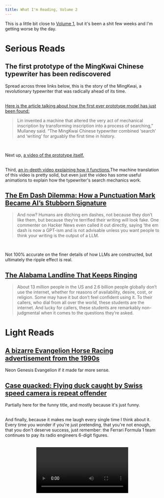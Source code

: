 ```yaml
---
title: What I'm Reading, Volume 2
---
```


<div>
<p>
    This is a little bit close to <a href="https://sandyspalace.ie/2025/05/11/What-I'm-Reading-Vol-1.html">Volume 1</a>, but it's been a shit few weeks and I'm getting worse by the day.
</p>

<p><h1>Serious Reads</h1></p>

<h2>The first prototype of the MingKwai Chinese typewriter has been rediscovered</h2>

Spread across three links below, this is the story of the MingKwai, a revolutionary typewriter that was radically ahead of its time.<br><br>

<a href="https://news.stanford.edu/stories/2025/05/mingkwai-chinese-typewriter-prototype-stanford-libraries">Here is the article talking about how the first ever prototype model has just been found:</a>

<blockquote>Lin invented a machine that altered the very act of mechanical inscription by transforming inscription into a process of searching,” Mullaney said. “The MingKwai Chinese typewriter combined ‘search’ and ‘writing’ for arguably the first time in history.</blockquote><br>

Next up, <a href="https://www.youtube.com/watch?v=WVPFU3TK9fU">a video of the prototype itself.</a><br><br>

Third, <a href="https://www.youtube.com/watch?v=yNoWMaOyWHY">an in-depth video explaining how it functions.</a>The machine translation of this video is pretty solid, but even just the video has some useful animations to explain how the typewriter's search mechanics work.<br>

<h2><a href="https://medium.com/@brentcsutoras/the-em-dash-dilemma-how-a-punctuation-mark-became-ais-stubborn-signature-684fbcc9f559">The Em Dash Dilemma: How a Punctuation Mark Became AI’s Stubborn Signature</a></h2>

<blockquote>And now? Humans are ditching em dashes, not because they don’t like them, but because they’re terrified their writing will look fake. One commenter on Hacker News even called it out directly, saying ‘the em dash is now a GPT-ism and is not advisable unless you want people to think your writing is the output of a LLM.</blockquote><br>

Not 100% accurate on the finer details of how LLMs are constructed, but ultimately the ripple effect is real.<br>

<h2><a href="https://oxfordamerican.org/oa-now/the-alabama-landline-that-keeps-ringing">The Alabama Landline That Keeps Ringing</a></h2>

<blockquote>About 13 million people in the US and 2.6 billion people globally don’t use the internet, whether for reasons of availability, desire, cost, or religion. Some may have it but don’t feel confident using it. To their callers, who dial from all over the world, these students are the internet. And lucky for callers, these students are remarkably non-judgmental when it comes to the questions they’re asked.</blockquote>

<p><h1>Light Reads</h1></p>

<h2><a href="https://www.youtube.com/watch?v=FV36QPB0pew">A bizarre Evangelion Horse Racing advertisement from the 1990s</a></h2>
Neon Genesis Evangelion if it made far more sense.

<h2><a href="https://www.bbc.com/news/articles/c1ldnedvde9o">Case quacked: Flying duck caught by Swiss speed camera is repeat offender</a></h2>
Partially here for the funny title, and mostly because it's just funny.<br><br>

And finally, because it makes me laugh every single time I think about it. Every time you wonder if you're just pretending, that you're not enough, that you don't deserve success, just remember: the Ferrari Formula 1 team continues to pay its radio engineers 6-digit figures.<br><br>

<video controls style="max-width: 100%; height: auto; display: block; margin: 0 auto;">
<source src="{{ site.baseurl }}/assets/videos/blog/leclerc.mp4" type="video/mp4">
</video>
<br><br>
<script defer src="https://comments.oakreef.ie/comentario.js"></script>
<comentario-comments></comentario-comments>
